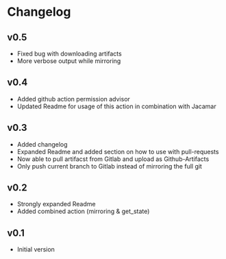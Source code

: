 <!--
SPDX-FileCopyrightText: 2022 Jakob Fritz <j.fritz@fz-juelich.de>

SPDX-License-Identifier: CC0-1.0
-->

# Changelog

## v0.5

- Fixed bug with downloading artifacts
- More verbose output while mirroring

## v0.4

- Added github action permission advisor
- Updated Readme for usage of this action in combination with Jacamar

## v0.3

- Added changelog
- Expanded Readme and added section on how to use with pull-requests
- Now able to pull artifacst from Gitlab and upload as Github-Artifacts
- Only push current branch to Gitlab instead of mirroring the full git

## v0.2

- Strongly expanded Readme
- Added combined action (mirroring & get_state)

## v0.1

- Initial version
